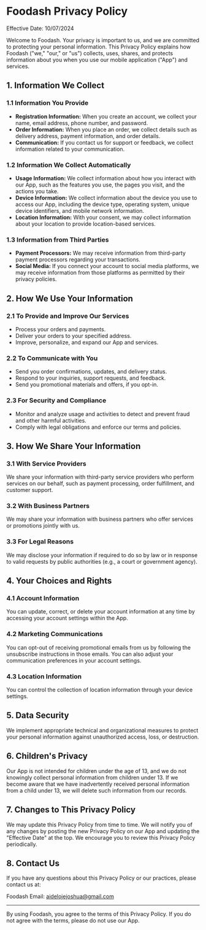 # Foodash Privacy Policy

Effective Date: 10/07/2024

Welcome to Foodash. Your privacy is important to us, and we are committed to protecting your personal information. This Privacy Policy explains how Foodash ("we," "our," or "us") collects, uses, shares, and protects information about you when you use our mobile application ("App") and services.

## 1. Information We Collect

### 1.1 Information You Provide
- **Registration Information:** When you create an account, we collect your name, email address, phone number, and password.
- **Order Information:** When you place an order, we collect details such as delivery address, payment information, and order details.
- **Communication:** If you contact us for support or feedback, we collect information related to your communication.

### 1.2 Information We Collect Automatically
- **Usage Information:** We collect information about how you interact with our App, such as the features you use, the pages you visit, and the actions you take.
- **Device Information:** We collect information about the device you use to access our App, including the device type, operating system, unique device identifiers, and mobile network information.
- **Location Information:** With your consent, we may collect information about your location to provide location-based services.

### 1.3 Information from Third Parties
- **Payment Processors:** We may receive information from third-party payment processors regarding your transactions.
- **Social Media:** If you connect your account to social media platforms, we may receive information from those platforms as permitted by their privacy policies.

## 2. How We Use Your Information

### 2.1 To Provide and Improve Our Services
- Process your orders and payments.
- Deliver your orders to your specified address.
- Improve, personalize, and expand our App and services.

### 2.2 To Communicate with You
- Send you order confirmations, updates, and delivery status.
- Respond to your inquiries, support requests, and feedback.
- Send you promotional materials and offers, if you opt-in.

### 2.3 For Security and Compliance
- Monitor and analyze usage and activities to detect and prevent fraud and other harmful activities.
- Comply with legal obligations and enforce our terms and policies.

## 3. How We Share Your Information

### 3.1 With Service Providers
We share your information with third-party service providers who perform services on our behalf, such as payment processing, order fulfillment, and customer support.

### 3.2 With Business Partners
We may share your information with business partners who offer services or promotions jointly with us.

### 3.3 For Legal Reasons
We may disclose your information if required to do so by law or in response to valid requests by public authorities (e.g., a court or government agency).

## 4. Your Choices and Rights

### 4.1 Account Information
You can update, correct, or delete your account information at any time by accessing your account settings within the App.

### 4.2 Marketing Communications
You can opt-out of receiving promotional emails from us by following the unsubscribe instructions in those emails. You can also adjust your communication preferences in your account settings.

### 4.3 Location Information
You can control the collection of location information through your device settings.

## 5. Data Security

We implement appropriate technical and organizational measures to protect your personal information against unauthorized access, loss, or destruction.

## 6. Children's Privacy

Our App is not intended for children under the age of 13, and we do not knowingly collect personal information from children under 13. If we become aware that we have inadvertently received personal information from a child under 13, we will delete such information from our records.

## 7. Changes to This Privacy Policy

We may update this Privacy Policy from time to time. We will notify you of any changes by posting the new Privacy Policy on our App and updating the "Effective Date" at the top. We encourage you to review this Privacy Policy periodically.

## 8. Contact Us

If you have any questions about this Privacy Policy or our practices, please contact us at:

Foodash
Email: aidelojejoshua@gmail.com

---

By using Foodash, you agree to the terms of this Privacy Policy. If you do not agree with the terms, please do not use our App.
